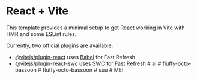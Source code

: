# React + Vite

This template provides a minimal setup to get React working in Vite with HMR and some ESLint rules.

Currently, two official plugins are available:

- [@vitejs/plugin-react](https://github.com/vitejs/vite-plugin-react/blob/main/packages/plugin-react/README.md) uses [Babel](https://babeljs.io/) for Fast Refresh
- [@vitejs/plugin-react-swc](https://github.com/vitejs/vite-plugin-react-swc) uses [SWC](https://swc.rs/) for Fast Refresh
#   a i  
 #   f l u f f y - o c t o - b a s s o o n  
 #   f l u f f y - o c t o - b a s s o o n  
 #   s u u  
 #   M E I  
 